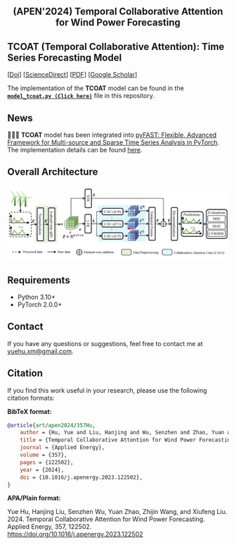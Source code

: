 <div align="center">
  <h2><b> (APEN'2024) Temporal Collaborative Attention for Wind Power Forecasting </b></h2>
</div>


## TCOAT (Temporal Collaborative Attention): Time Series Forecasting Model

[[Doi](https://doi.org/10.1016/j.apenergy.2023.122502)]
[[ScienceDirect](https://www.sciencedirect.com/science/article/pii/S0306261923018664)]
[[PDF](apen2024-Hu%20(Temporal%20collaborative%20attention%20for%20wind%20power%20forecasting).pdf)]
[[Google Scholar](https://scholar.google.com.hk/citations?user=3BZDW4oAAAAJ)]

The implementation of the **TCOAT** model can be found in the [**`model_tcoat.py (Click here)`**](model_tcoat.py) file in this
repository.

## News

🎉🎉🎉 **TCOAT** model has been integrated
into [pyFAST: Flexible, Advanced Framework for Multi-source and Sparse Time Series Analysis in PyTorch](https://github.com/freepose/pyFAST).
The implementation details can be found [here](https://github.com/freepose/pyFAST/blob/main/fast/model/mts/coat.py).

## Overall Architecture

![Model Architecture](model_architecture.png)

## Requirements

- Python 3.10+
- PyTorch 2.0.0+

## Contact

If you have any questions or suggestions, feel free to contact me at [yuehu.xm@gmail.com](mailto:yuehu.xm@gmail.com).

## Citation

If you find this work useful in your research, please use the following citation formats:

**BibTeX format:**

```bibtex
@article{art/apen2024/357Hu,
    author = {Hu, Yue and Liu, Hanjing and Wu, Senzhen and Zhao, Yuan and Wang, Zhijin and Liu, Xiufeng},
    title = {Temporal Collaborative Attention for Wind Power Forecasting},
    journal = {Applied Energy},
    volume = {357},
    pages = {122502},
    year = {2024},
    doi = {10.1016/j.apenergy.2023.122502},
}
```

**APA/Plain format:**

Yue Hu, Hanjing Liu, Senzhen Wu, Yuan Zhao, Zhijin Wang, and Xiufeng Liu. 2024. Temporal Collaborative Attention for
Wind Power Forecasting. Applied Energy, 357, 122502. https://doi.org/10.1016/j.apenergy.2023.122502
